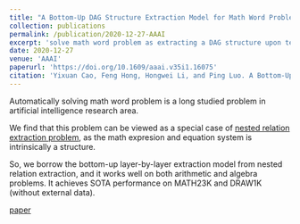 ```yaml
---
title: "A Bottom-Up DAG Structure Extraction Model for Math Word Problems"
collection: publications
permalink: /publication/2020-12-27-AAAI
excerpt: 'solve math word problem as extracting a DAG structure upon text'
date: 2020-12-27
venue: 'AAAI'
paperurl: 'https://doi.org/10.1609/aaai.v35i1.16075'
citation: 'Yixuan Cao, Feng Hong, Hongwei Li, and Ping Luo. A Bottom-Up DAG Structure Extraction Model for Math Word Problems, In AAAI, 2021.'
---
```

Automatically solving math word problem is a long studied problem in artificial intelligence research area.

We find that this problem can be viewed as a special case of [nested relation extraction problem](https://yixuancao.github.io/publication/2019-09-27-CIKM-nested-relation-extraction), as the math expresion and equation system is intrinsically a structure.

So, we borrow the bottom-up layer-by-layer extraction model from nested relation extraction, and it works well on both arithmetic and algebra problems. It achieves SOTA performance on MATH23K and DRAW1K (without external data).

[paper](https://doi.org/10.1609/aaai.v35i1.16075)